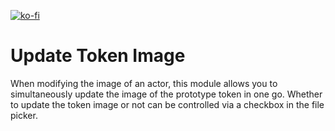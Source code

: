 [![ko-fi](https://ko-fi.com/img/githubbutton_sm.svg)](https://ko-fi.com/staebchenfisch)

# Update Token Image
When modifying the image of an actor, this module allows you to simultaneously update the image of the prototype token in one go. Whether to update the token image or not can be controlled via a checkbox in the file picker.
